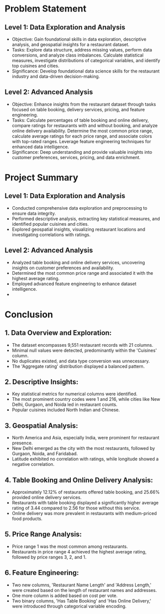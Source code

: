 # Problem Statement
## Level 1: Data Exploration and Analysis

- Objective: Gain foundational skills in data exploration, descriptive analysis, and geospatial insights for a restaurant dataset.
- Tasks: Explore data structure, address missing values, perform data conversions, and analyze class imbalances. Calculate statistical measures, investigate distributions of categorical variables, and identify top cuisines and cities.
- Significance: Develop foundational data science skills for the restaurant industry and data-driven decision-making.

## Level 2: Advanced Analysis

- Objective: Enhance insights from the restaurant dataset through tasks focused on table booking, delivery services, pricing, and feature engineering.
- Tasks: Calculate percentages of table booking and online delivery, compare ratings for restaurants with and without booking, and analyze online delivery availability. Determine the most common price range, calculate average ratings for each price range, and associate colors with top-rated ranges. Leverage feature engineering techniques for enhanced data intelligence.
- Significance: Deep understanding and provide valuable insights into customer preferences, services, pricing, and data enrichment.

# Project Summary
## Level 1: Data Exploration and Analysis

- Conducted comprehensive data exploration and preprocessing to ensure data integrity.
- Performed descriptive analysis, extracting key statistical measures, and identified popular cuisines and cities.
- Explored geospatial insights, visualizing restaurant locations and investigating correlations with ratings.

## Level 2: Advanced Analysis

- Analyzed table booking and online delivery services, uncovering insights on customer preferences and availability.
- Determined the most common price range and associated it with the highest average rating.
- Employed advanced feature engineering to enhance dataset intelligence.
- 
# Conclusion
## 1. Data Overview and Exploration:

- The dataset encompasses 9,551 restaurant records with 21 columns.
- Minimal null values were detected, predominantly within the 'Cuisines' column.
- No duplicates existed, and data type conversion was unnecessary.
- The 'Aggregate rating' distribution displayed a balanced pattern.

## 2. Descriptive Insights:

- Key statistical metrics for numerical columns were identified.
- The most prominent country codes were 1 and 216, while cities like New Delhi, Gurgaon, and Noida led in restaurant counts.
- Popular cuisines included North Indian and Chinese.

## 3. Geospatial Analysis:

- North America and Asia, especially India, were prominent for restaurant presence.
- New Delhi emerged as the city with the most restaurants, followed by Gurgaon, Noida, and Faridabad.
- Latitude exhibited no correlation with ratings, while longitude showed a negative correlation.

## 4. Table Booking and Online Delivery Analysis:

- Approximately 12.12% of restaurants offered table booking, and 25.66% provided online delivery services.
- Restaurants with table booking displayed a significantly higher average rating of 3.44 compared to 2.56 for those without this service.
- Online delivery was more prevalent in restaurants with medium-priced food products.

## 5. Price Range Analysis:

- Price range 1 was the most common among restaurants.
- Restaurants in price range 4 achieved the highest average rating, followed by price ranges 3, 2, and 1.

## 6. Feature Engineering:

- Two new columns, 'Restaurant Name Length' and 'Address Length,' were created based on the length of restaurant names and addresses.
- One more column is added based on cost per vote.
- Two binary columns, 'Has Table Booking' and 'Has Online Delivery,' were introduced through categorical variable encoding.
  
